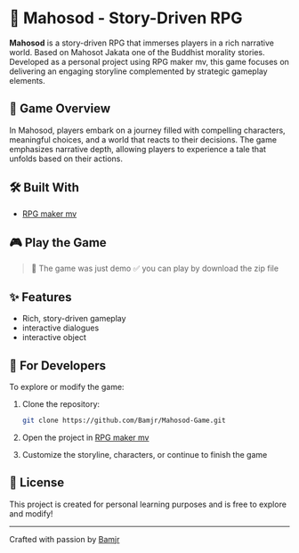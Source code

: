 # 🧙 Mahosod - Story-Driven RPG

**Mahosod** is a story-driven RPG that immerses players in a rich narrative world. Based on Mahosot Jakata one of the Buddhist morality stories. Developed as a personal project using RPG maker mv, this game focuses on delivering an engaging storyline complemented by strategic gameplay elements.

## 📖 Game Overview

In Mahosod, players embark on a journey filled with compelling characters, meaningful choices, and a world that reacts to their decisions. The game emphasizes narrative depth, allowing players to experience a tale that unfolds based on their actions.

## 🛠 Built With

- [RPG maker mv](https://store.steampowered.com/app/363890/RPG_Maker_MV/)

## 🎮 Play the Game

> 🚧 The game was just demo
> ✅ you can play by download the zip file

## ✨ Features

- Rich, story-driven gameplay
- interactive dialogues
- interactive object

## 🧪 For Developers

To explore or modify the game:

1. Clone the repository:
   ```bash
   git clone https://github.com/Bamjr/Mahosod-Game.git
   ```

2. Open the project in [RPG maker mv](https://store.steampowered.com/app/363890/RPG_Maker_MV/)

3. Customize the storyline, characters, or continue to finish the game

## 📄 License

This project is created for personal learning purposes and is free to explore and modify!

---

Crafted with passion by [Bamjr](https://github.com/Bamjr)  

